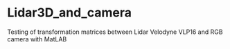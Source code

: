 # Lidar3D_and_camera
Testing of transformation matrices between Lidar Velodyne VLP16 and RGB camera with MatLAB
